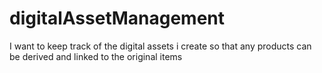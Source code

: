 # digitalAssetManagement
I want to keep track of the digital assets i create so that any products can be derived and linked to the original items 
